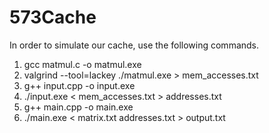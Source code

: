 # 573Cache
In order to simulate our cache, use the following commands.
1) gcc matmul.c -o matmul.exe
2) valgrind --tool=lackey ./matmul.exe > mem_accesses.txt
3) g++ input.cpp -o input.exe
4) ./input.exe < mem_accesses.txt > addresses.txt
5) g++ main.cpp -o main.exe
6) ./main.exe < matrix.txt addresses.txt > output.txt
